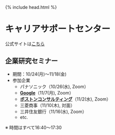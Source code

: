{% include head.html %}
# キャリアサポートセンター
公式サイトは[こちら](https://www.career.gakusei.kyoto-u.ac.jp)

## 企業研究セミナー
- 期間：10/24(月)〜11/18(金)
- 参加企業
  - パナソニック（10/26(水), Zoom）
  - **<u>Google</u>**（11/7(月), Zoom）
  - **<u>ボストンコンサルティング</u>**（11/2(水), Zoom）
  - 三菱商事（11/10(木), 対面）
  - 三井住友銀行（11/16(水), Zoom）
  - etc.

※ 時間はすべて16:40〜17:30